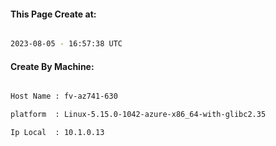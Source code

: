 
   
#### This Page Create at:

```bash

2023-08-05 - 16:57:38 UTC

```

#### Create By Machine:

```bash

Host Name : fv-az741-630

platform  : Linux-5.15.0-1042-azure-x86_64-with-glibc2.35

Ip Local  : 10.1.0.13

```

